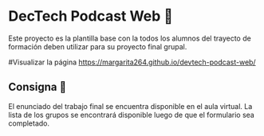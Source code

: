 # DecTech Podcast Web 📢

Este proyecto es la plantilla base con la todos los alumnos del trayecto de formación deben utilizar para su proyecto final grupal.

#Visualizar la página
https://margarita264.github.io/devtech-podcast-web/

## Consigna 📄

El enunciado del trabajo final se encuentra disponible en el aula virtual. La lista de los grupos se encontrará disponible luego de que el formulario sea completado.
